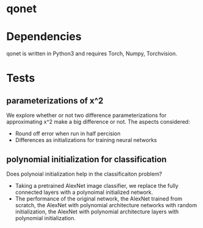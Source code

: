 # qonet

# Dependencies
qonet is written in Python3 and requires Torch, Numpy, Torchvision.

# Tests
## parameterizations of x^2
We explore whether or not two difference parameterizations for approximating x^2 make a big difference or not. 
The aspects considered:
* Round off error when run in half percision
* Differences as initializations for training neural networks

## polynomial initialization for classification
Does polynoial initialization help in the classificaiton problem?
* Taking a pretrained AlexNet image classifier, we replace the fully connected layers with a polynoimal initialized network.
* The performance of the original network, the AlexNet trained from scratch, the AlexNet with polynomial architecture networks with random initialization, the AlexNet with polynomial architecture layers with polynomial initialization.

